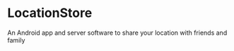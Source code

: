 LocationStore
=============

An Android app and server software to share your location with friends and family
